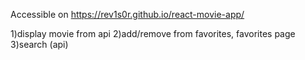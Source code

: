 Accessible on https://rev1s0r.github.io/react-movie-app/

1)display movie from api
2)add/remove from favorites, favorites page
3)search (api)
